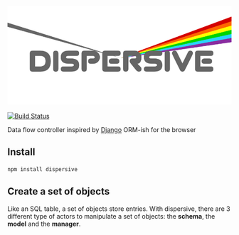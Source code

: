![Dispersive](https://raw.githubusercontent.com/dawee/dispersive-logo/master/dispersive-white-bg.png)

[![Build Status](https://travis-ci.org/dawee/dispersive.svg?branch=master)](https://travis-ci.org/dawee/dispersive)

 Data flow controller inspired by [Django](https://www.djangoproject.com/) ORM-ish for the browser


## Install

```sh
npm install dispersive
```

## Create a set of objects

Like an SQL table, a set of objects store entries.
With dispersive, there are 3 different type of actors to manipulate a set of objects: the **schema**, the **model** and the **manager**.

